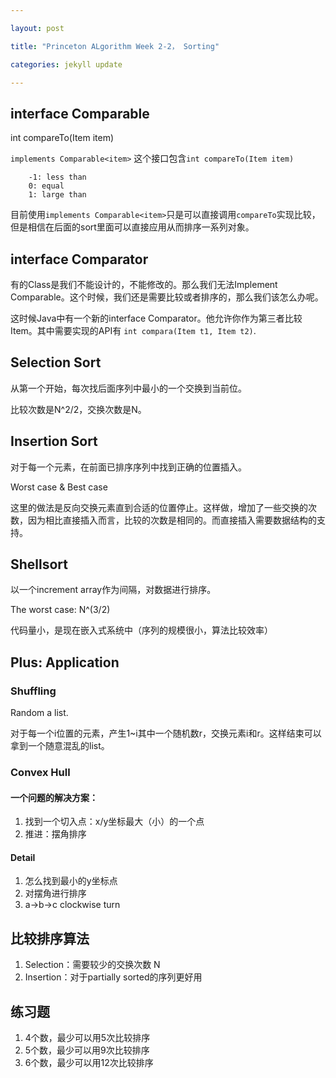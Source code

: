 ```yaml
---

layout: post

title: "Princeton ALgorithm Week 2-2， Sorting"

categories: jekyll update 

---
```


## interface Comparable<Item>
int compareTo(Item item)

`implements Comparable<item>` 这个接口包含`int compareTo(Item item)`
		
		-1: less than
		0: equal
		1: large than

目前使用`implements Comparable<item>`只是可以直接调用`compareTo`实现比较，但是相信在后面的sort里面可以直接应用从而排序一系列对象。

## interface Comparator<Item>

有的Class是我们不能设计的，不能修改的。那么我们无法Implement Comparable。这个时候，我们还是需要比较或者排序的，那么我们该怎么办呢。

这时候Java中有一个新的interface Comparator。他允许你作为第三者比较Item。其中需要实现的API有 `int compara(Item t1, Item t2)`.


## Selection Sort
从第一个开始，每次找后面序列中最小的一个交换到当前位。

比较次数是N^2/2，交换次数是N。

## Insertion Sort
对于每一个元素，在前面已排序序列中找到正确的位置插入。

Worst case & Best case

这里的做法是反向交换元素直到合适的位置停止。这样做，增加了一些交换的次数，因为相比直接插入而言，比较的次数是相同的。而直接插入需要数据结构的支持。

## Shellsort 
以一个increment array作为间隔，对数据进行排序。

The worst case: N^(3/2)

代码量小，是现在嵌入式系统中（序列的规模很小，算法比较效率）


## Plus: Application

### Shuffling
Random a list.

对于每一个i位置的元素，产生1~i其中一个随机数r，交换元素i和r。这样结束可以拿到一个随意混乱的list。

### Convex Hull
#### 一个问题的解决方案：

1. 找到一个切入点：x/y坐标最大（小）的一个点
2. 推进：摆角排序

#### Detail
1. 怎么找到最小的y坐标点
2. 对摆角进行排序
3. a->b->c clockwise turn

	
## 比较排序算法

1. Selection：需要较少的交换次数 N
2. Insertion：对于partially sorted的序列更好用

## 练习题

1. 4个数，最少可以用5次比较排序
2. 5个数，最少可以用9次比较排序
3. 6个数，最少可以用12次比较排序